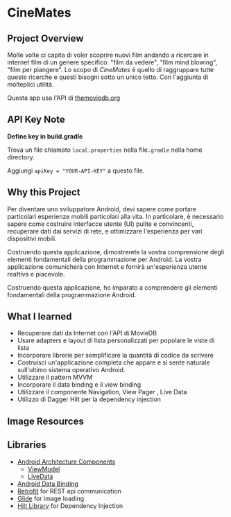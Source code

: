 
# CineMates

## Project Overview
Molte volte ci capita di voler scoprire nuovi film andando a ricercare in internet film di un genere specifico: "film da vedere", "film mind blowing", "film per piangere". Lo scopo di *CineMates* è quello di raggruppare tutte queste ricerche e questi bisogni sotto un unico tetto. Con l'aggiunta di molteplici utilità.

Questa app usa l'API di  [themoviedb.org](https://www.themoviedb.org/)

## API Key Note
**Define key in build.gradle**

Trova un file chiamato `local.properties` nella file`.gradle` nella home directory.

Aggiungi `apiKey = "YOUR-API-KEY"` a questo file.

## Why this Project

Per diventare uno sviluppatore Android, devi sapere come portare particolari 
esperienze mobili particolari alla vita. In particolare, è necessario sapere come costruire 
interfacce utente (UI) pulite e convincenti, recuperare dati dai servizi di rete, 
e ottimizzare l'esperienza per vari dispositivi mobili. 

Costruendo questa applicazione, dimostrerete la vostra comprensione degli 
elementi fondamentali della programmazione per Android. La vostra applicazione comunicherà con 
Internet e fornirà un'esperienza utente reattiva e piacevole.

Costruendo questa applicazione, ho imparato a comprendere gli elementi fondamentali della programmazione Android.

## What I learned
- Recuperare dati da Internet con l'API di MovieDB
- Usare adapters e layout di lista personalizzati per popolare le viste di lista
- Incorporare librerie per semplificare la quantità di codice da scrivere
- Costruisci un'applicazione completa che appare e si sente naturale sull'ultimo sistema operativo Android.
- Utilizzare il pattern MVVM
- Incorporare il data binding e il view binding
- Utilizzare il componente Navigation, View Pager , Live Data
- Utilizzo di Dagger Hilt per la dependency injection

## Image Resources


## Libraries
- [Android Architecture Components](https://developer.android.com/topic/libraries/architecture/) 
    * [ViewModel](https://developer.android.com/topic/libraries/architecture/viewmodel)
    * [LiveData](https://developer.android.com/topic/libraries/architecture/livedata)
- [Android Data Binding](https://developer.android.com/topic/libraries/data-binding/)
- [Retrofit](http://square.github.io/retrofit/) for REST api communication
- [Glide](https://github.com/bumptech/glide) for image loading
- [Hilt Library](https://developer.android.com/training/dependency-injection/hilt-android) for Dependency Injection

